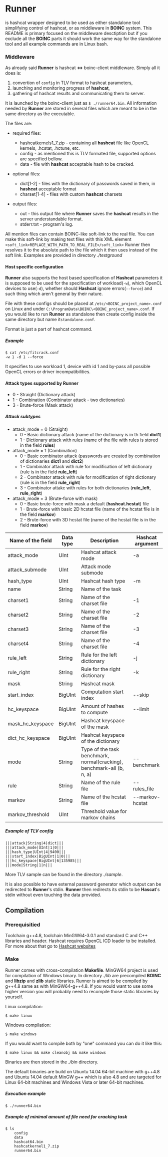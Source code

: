 # Runner
is hashcat wrapper designed to be used as either standalone tool simplifying
control of hashcat, or as middleware in **BOINC** system. This README is primary
focused on the middleware desctiption but if you exclude all the **BOINC** parts it
should work the same way for the standalone tool and all example commands are
in Linux bash.

### Middleware
As already said **Runner** is hashcat <=> boinc-client middleware. Simply all it does is: 
1. convertion of `config` in TLV format to hashcat parameters, 
2. launching and monitoring progress of **hashcat**,
3. gathering of hashcat results and communicating them to server.

It is launched by the boinc-client just as `$ ./runner64.bin`. All information
needed by **Runner** are stored in several files which are meant to be in the
same directory as the executable.

The files are:
* required files:
  * hashcatkernels1\_7.zip - containing all **hashcat** file like OpenCL kernels,
    .hcstat, .hctune, etc.   
  * config - as mentioned this is TLV formated file, supported options are
    specified bellow.
  * data - file with **hashcat** acceptable hash to be cracked.  

* optional files:
  * dict[1-2] - files with the dictionary of passwords saved in them, in
    **hashcat** acceptable format  
  * charset[1-4] - files with custom **hashcat** charsets

* output files:
  * out - this output file where **Runner** saves the **hashcat** results in the
    server understandable format.  
  * stderr.txt - program's log.  

All mention files can contain BOINC-like soft-link to the real file. You can
make this soft-link by making text files with this XML element
`<soft_link>REPLACE_WITH_PATH_TO_REAL_FILE</soft_link>` Runner then resolves it
to the absolute path to the file which it then uses instead of the soft link.
Examples are provided in directory *./testground*

#### Host specific configuration
**Runner** also supports the host based specification of **Hashcat** parameters
it is supposed to be used for the specification of workload(`-w`), which OpenCL
devices to use(`-d`), whether should **Hashcat** ignore errors(`--force`) and
such thing which aren't general by their nature. 

File with these configs should be placed at `/etc/<BOINC_project_name>.conf` on 
Linux and under `C:\ProgramData\BOINC\<BOINC_project_name>.conf`. If you would 
like to run **Runner** as standalone then create config inside the same 
directory but name it`standalone.conf`.

Format is just a part of hashcat command.

##### Example
```
$ cat /etc/fitcrack.conf 
-w 1 -d 1 --force
```
It specifies to use workload 1, device with id 1 and by-pass all possible OpenCL
errors or driver incompatibilities.

#### Attack types supported by Runner 
* 0 - Straight (Dictionary attack)
* 1 - Combination (Combinator attack - two dictionaries)
* 3 - Brute-force (Mask attack)

##### Attack subtypes 
* attack\_mode = 0 (Straight) 
   * 0 - Basic dictionary attack (name of the dictionary is in th field **dict1**)
   * 1 - Dictionary attack with rules (name of the file with rules is stored in the field **rules**)
* attack\_mode = 1 (Combination)  
   * 0 - Basic combinator attack (passwords are created by combination of dictionaries **dict1** and **dict2**)
   * 1 - Combinator attack with rule for modification of left dictionary (rule is in the field **rule_left**)
   * 2 - Combinator attack with rule for modification of right dictionary (rule is in the field **rule_right**)
   * 3 - Combinator attakc with rules for both dictionaries (**rule_left**, **rule_right**)
* attack\_mode = 3 (Brute-force with mask)  
  * 0 - Basic brute-force with mask a default (**hashcat.hcstat**) file
  * 1 - Brute-force with basic 2D hcstat file (name of the hcstat file is in the field **markov**)
  * 2 - Brute-force with 3D hcstat file (name of the hcstat file is in the field **markov**)

| **Name of the field** |**Data type**| **Description**								    | **Hashcat argument** |
|-----------------------|-------------|-----------------------------------------------------------------------------|----------------------|
|attack_mode	        |UInt         | Hashcat attack mode							    | -a		   |
|attack_submode         |UInt         | Attack mode submode	 			    			    |		      	   |
|hash_type              |UInt         | Hashcat hash type					    		    | -m              	   |
|name                   |String       | Name of the task					    		    |                 	   |                
|charset1	        |String       | Name of the charset file				    		    | -1	      	   |
|charset2	        |String       | Name of the charset file   			    			    | -2 	      	   |
|charset3	        |String       | Name of the charset file   			    			    | -3 	      	   |
|charset4               |String       | Name of the charset file   			    			    | -4 	      	   |
|rule_left              |String       | Rule for the left dictionary  			    			    | -j	      	   |
|rule_right             |String       | Rule for the right dictionary 			    			    | -k	      	   |
|mask	                |String       | Hashcat mask					    			    |   	      	   |
|start_index            |BigUInt      | Computation start index				    			    | --skip	      	   |
|hc_keyspace            |BigUInt      | Amount of hashes to compute			    			    | --limit         	   |
|mask_hc_keyspace       |BigUInt      | Hashcat keyspace of the mask			    			    |   	      	   |
|dict_hc_keyspace       |BigUInt      | Hashcat keyspace of the dictionary		    			    |   	      	   |
|mode                   |String       | Type of the task benchmark, normal(cracking), benchmark-all (b, n, a)	    | --benchmark     	   |
|rule		        |String       | Name of the rule file					    		    | --rules_file    	   |
|markov		        |String       | Name of the hcstat file					    		    | --markov-hcstat	   |
|markov_threshold	|UInt	      | Threshold value for markov chains					    |			   |

##### Example of TLV config 
```
|||attack|String|4|dict|||
|||attack_mode|UInt|1|0|||
|||hash_type|UInt|4|9400|||
|||start_index|BigUInt|1|0|||
|||hc_keyspace|BigUInt|6|135985|||
|||mode|String|1|n|||
```

More TLV sample can be found in the directory *./sample*.

It is also possible to have external password generator which output can be
redirected to **Runner**'s stdin. **Runner** then redirects its stdin to be 
**Hascat**'s stdin without even touching the data provided.

## Compilation

### Prerequisitied
Toolchain g++4.8, toolchain MinGW64-3.0.1 and standard C and C++ libraries and header. Hashcat
requires OpenCL ICD loader to be installed. For more about that go to [Hashcat
websites](http://hashcat.net)

### Make
Runner comes with cross-compilation **Makefile**. MinGW64 project is used for
compilation of Windows binary. In directory *./lib* are precompiled **BOINC**
and **libzip** and **zlib** static libraries. Runner is aimed to be compiled by
g++4.8 same as with MinGW64-g++4.8. If you would want to use some higher version
you will probably need to recompile those static libraries by yourself.

Linux compilation: 

`$ make linux`

Windows compilation: 

`$ make windows`

If you would want to compile both by "one" command you can do it like this:

`$ make linux && make cleanobj && make windows`

Binaries are then stored in the *./bin* directory.

The default binaries are build on Ubuntu 14.04 64-bit machine with g++4.8 and
Ubuntu 14.04 default MinGW g++ which is also 4.8 and are targeted for Linux
64-bit machines and Windows Vista or later 64-bit machines.

##### Execution example
`$ ./runner64.bin`

##### Example of minimal amount of file need for cracking task
```
$ ls
    config
    data
    hashcat64.bin
    hashcatkernel1_7.zip
    runner64.bin
```

